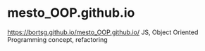 # mesto_OOP.github.io
https://bortsg.github.io/mesto_OOP.github.io/
JS, Object Oriented Programming concept, refactoring
